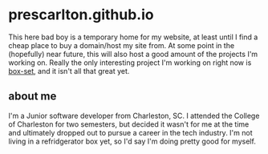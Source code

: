# prescarlton.github.io
This here bad boy is a temporary home for my website, at least until I find a cheap place to buy a domain/host my site from.
At some point in the (hopefully) near future, this will also host a good amount of the projects I'm working on.
Really the only interesting project I'm working on right now is [box-set](https://github.com/prescarlton/box-set), and it isn't all that great yet.

## about me
I'm a Junior software developer from Charleston, SC. I attended the College of Charleston for two semesters, but decided it wasn't for me at the time and ultimately dropped out to pursue a career in the tech industry. I'm not living in a refridgerator box yet, so I'd say I'm doing pretty good for myself.
